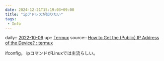```yaml
---
date: 2024-12-21T15:19:03+09:00
title: "ipアドレスが知りたい"
tags:
 - Info
---
```


daily:: [2022-10-06](Daily_Note/2022-10-06.md)
up:: [Termux](../Bar/App/Termux.md)
source:: [How to Get the (Public) IP Address of the Device? : termux](https://www.reddit.com/r/termux/comments/f0ql94/how_to_get_the_public_ip_address_of_the_device/)

ifconfig。
ipコマンドがLinuxでは主流らしい。